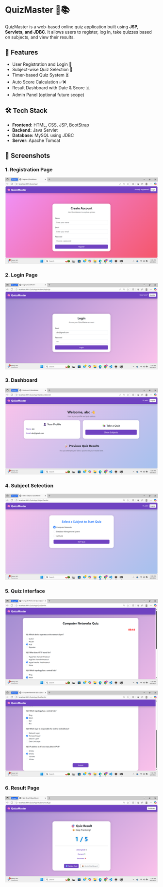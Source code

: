 # QuizMaster 🧠📚

QuizMaster is a web-based online quiz application built using **JSP, Servlets, and JDBC**. It allows users to register, log in, take quizzes based on subjects, and view their results.

## 🚀 Features

- User Registration and Login 🔐
- Subject-wise Quiz Selection 📘
- Timer-based Quiz System ⏳
- Auto Score Calculation ✅❌
- Result Dashboard with Date & Score 📊
- Admin Panel (optional future scope)

## 🛠️ Tech Stack

- **Frontend:** HTML, CSS, JSP, BootStrap
- **Backend:** Java Servlet
- **Database:** MySQL using JDBC
- **Server:** Apache Tomcat

## 📸 Screenshots

### 1. Registration Page
![Screenshot 1](src/main/webapp/screenshots/Screenshot1.png)

### 2. Login Page
![Screenshot 2](src/main/webapp/screenshots/Screenshot2.png)

### 3. Dashboard
![Screenshot 3](src/main/webapp/screenshots/Screenshot3.png)

### 4. Subject Selection
![Screenshot 4](src/main/webapp/screenshots/Screenshot4.png)

### 5. Quiz Interface
![Screenshot 5](src/main/webapp/screenshots/Screenshot5.png)

![Screenshot 6](src/main/webapp/screenshots/Screenshot6.png)

### 6. Result Page
![Screenshot 7](src/main/webapp/screenshots/Screenshot7.png)
